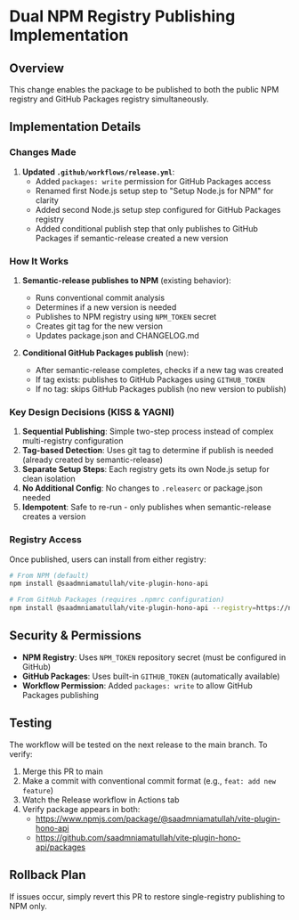 # Dual NPM Registry Publishing Implementation

## Overview

This change enables the package to be published to both the public NPM registry and GitHub Packages registry simultaneously.

## Implementation Details

### Changes Made

1. **Updated `.github/workflows/release.yml`**:
   - Added `packages: write` permission for GitHub Packages access
   - Renamed first Node.js setup step to "Setup Node.js for NPM" for clarity
   - Added second Node.js setup step configured for GitHub Packages registry
   - Added conditional publish step that only publishes to GitHub Packages if semantic-release created a new version

### How It Works

1. **Semantic-release publishes to NPM** (existing behavior):
   - Runs conventional commit analysis
   - Determines if a new version is needed
   - Publishes to NPM registry using `NPM_TOKEN` secret
   - Creates git tag for the new version
   - Updates package.json and CHANGELOG.md

2. **Conditional GitHub Packages publish** (new):
   - After semantic-release completes, checks if a new tag was created
   - If tag exists: publishes to GitHub Packages using `GITHUB_TOKEN`
   - If no tag: skips GitHub Packages publish (no new version to publish)

### Key Design Decisions (KISS & YAGNI)

1. **Sequential Publishing**: Simple two-step process instead of complex multi-registry configuration
2. **Tag-based Detection**: Uses git tag to determine if publish is needed (already created by semantic-release)
3. **Separate Setup Steps**: Each registry gets its own Node.js setup for clean isolation
4. **No Additional Config**: No changes to `.releaserc` or package.json needed
5. **Idempotent**: Safe to re-run - only publishes when semantic-release creates a version

### Registry Access

Once published, users can install from either registry:

```bash
# From NPM (default)
npm install @saadmniamatullah/vite-plugin-hono-api

# From GitHub Packages (requires .npmrc configuration)
npm install @saadmniamatullah/vite-plugin-hono-api --registry=https://npm.pkg.github.com
```

## Security & Permissions

- **NPM Registry**: Uses `NPM_TOKEN` repository secret (must be configured in GitHub)
- **GitHub Packages**: Uses built-in `GITHUB_TOKEN` (automatically available)
- **Workflow Permission**: Added `packages: write` to allow GitHub Packages publishing

## Testing

The workflow will be tested on the next release to the main branch. To verify:

1. Merge this PR to main
2. Make a commit with conventional commit format (e.g., `feat: add new feature`)
3. Watch the Release workflow in Actions tab
4. Verify package appears in both:
   - https://www.npmjs.com/package/@saadmniamatullah/vite-plugin-hono-api
   - https://github.com/saadmniamatullah/vite-plugin-hono-api/packages

## Rollback Plan

If issues occur, simply revert this PR to restore single-registry publishing to NPM only.
